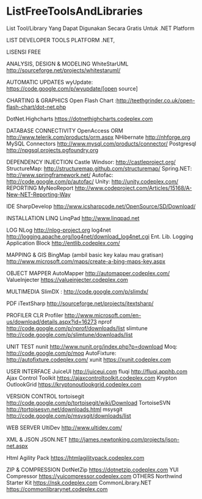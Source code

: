 ListFreeToolsAndLibraries
=========================

List Tool/Library Yang Dapat Digunakan Secara Gratis Untuk .NET Platform

LIST DEVELOPER TOOLS PLATFORM .NET,

LISENSI FREE 


ANALYSIS, DESIGN & MODELING
WhiteStarUML http://sourceforge.net/projects/whitestaruml/


AUTOMATIC UPDATES
wyUpdate: https://code.google.com/p/wyupdate/[open source]


CHARTING & GRAPHICS 
Open Flash Chart :http://teethgrinder.co.uk/open-flash-chart/dot-net.php

DotNet.Highcharts https://dotnethighcharts.codeplex.com


DATABASE CONNECTIVITY
OpenAccess ORM http://www.telerik.com/products/orm.aspx
NHibernate http://nhforge.org
MySQL Connectors http://www.mysql.com/products/connector/
Postgresql http://npgsql.projects.pgfoundry.org


DEPENDENCY INJECTION
Castle Windsor: http://castleproject.org/
StructureMap: http://structuremap.github.com/structuremap/
Spring.NET: http://www.springframework.net/
Autofac: http://code.google.com/p/autofac/
Unity: http://unity.codeplex.com/
REPORTING
MyNeoReport http://www.codeproject.com/Articles/15168/A-New-NET-Reporting-Way


IDE
SharpDevelop http://www.icsharpcode.net/OpenSource/SD/Download/


INSTALLATION
LINQ
LinqPad http://www.linqpad.net


LOG
NLog http://nlog-project.org
log4net http://logging.apache.org/log4net/download_log4net.cgi
Ent. Lib. Logging Application Block  http://entlib.codeplex.com/


MAPPING & GIS
BingMap (ambil basic key kalau mau gratisan) http://www.microsoft.com/maps/create-a-bing-maps-key.aspx


OBJECT MAPPER
AutoMapper http://automapper.codeplex.com/
ValueInjecter https://valueinjecter.codeplex.com


MULTIMEDIA
SlimDX : http://code.google.com/p/slimdx/


PDF
iTextSharp http://sourceforge.net/projects/itextsharp/


PROFILER
CLR Profiler http://www.microsoft.com/en-us/download/details.aspx?id=16273
nprof http://code.google.com/p/nprof/downloads/list
slimtune http://code.google.com/p/slimtune/downloads/list


UNIT TEST
nunit http://www.nunit.org/index.php?p=download
Moq: http://code.google.com/p/moq
AutoFixture: http://autofixture.codeplex.com/
xunit https://xunit.codeplex.com


USER INTERFACE
JuiceUI http://juiceui.com
fluqi http://fluqi.apphb.com
Ajax Control Toolkit https://ajaxcontroltoolkit.codeplex.com
Krypton OutlookGrid https://kryptonoutlookgrid.codeplex.com


VERSION CONTROL
tortoisegit http://code.google.com/p/tortoisegit/wiki/Download
TortoiseSVN http://tortoisesvn.net/downloads.html
msysgit http://code.google.com/p/msysgit/downloads/list


WEB SERVER
UltiDev http://www.ultidev.com/


XML & JSON
JSON.NET http://james.newtonking.com/projects/json-net.aspx

Html Agility Pack https://htmlagilitypack.codeplex.com


ZIP & COMPRESSION
DotNetZip https://dotnetzip.codeplex.com
YUI Compressor https://yuicompressor.codeplex.com
OTHERS
Northwind Starter Kit https://nsk.codeplex.com
CommonLibrary.NET https://commonlibrarynet.codeplex.com
